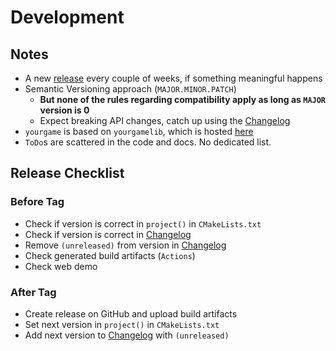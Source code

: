 # Development

## Notes

-   A new [release](https://github.com/duddel/yourgame/releases) every couple of weeks, if something meaningful happens
-   Semantic Versioning approach (`MAJOR.MINOR.PATCH`)
    -   **But none of the rules regarding compatibility apply as long as `MAJOR` version is 0**
    -   Expect breaking API changes, catch up using the [Changelog](Changelog.md)
-   `yourgame` is based on `yourgamelib`, which is hosted [here](https://github.com/duddel/yourgamelib)
-   `ToDo`s are scattered in the code and docs. No dedicated list.

## Release Checklist

### Before Tag

-   Check if version is correct in `project()` in `CMakeLists.txt`
-   Check if version is correct in [Changelog](Changelog.md)
-   Remove `(unreleased)` from version in [Changelog](Changelog.md)
-   Check generated build artifacts (`Actions`)
-   Check web demo

### After Tag

-   Create release on GitHub and upload build artifacts
-   Set next version in `project()` in `CMakeLists.txt`
-   Add next version to [Changelog](Changelog.md) with `(unreleased)`
